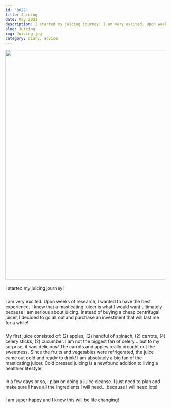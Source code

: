 ```yaml
---
id: '0022'
title: Juicing
date: May 2021
description: I started my juicing journey! I am very excited. Upon weeks of research, I wanted to have the best experience. I knew that a masticating juicer is what I would want ultimately because I am serious about...
slug: Juicing
img: Juicing.jpg
category: diary, advice
---
```


<img src="" width="720" />
<a href="#" target="_blank" id="p2"></a>

<p>
    I started my juicing journey!
</p>

<p>
    I am very excited. Upon weeks of research, I wanted to have the best experience. I knew that a masticating juicer is what I would want ultimately because I am serious about juicing. Instead of buying a cheap centrifugal juicer, I decided to go all out and purchase an investment that will last me for a while!
</p>

<p>
    My first juice consisted of: (2) apples, (2) handful of spinach, (2) carrots, (4) celery sticks, (2) cucumber. I am not the biggest fan of celery... but to my surprise, it was delicious! The carrots and apples really brought out the sweetness. Since the fruits and vegetables were refrigerated, the juice came out cold and ready to drink! I am absolutely a big fan of the masticating juicer. Cold pressed juicing is a newfound addition to living a healthier lifestyle.
</p>

<p>
    In a few days or so, I plan on doing a juice cleanse. I just need to plan and make sure I have all the ingredients I will need... because I will need lots!
</p>

<p>
    I am super happy and I know this will be life changing!
</p>

<style>

div {
   text-align: justify;
}

p {
    padding-top: 5px;
    padding-bottom: 5px;
}

p1 {
    font-weight: bold;
}

p2 {
    font-style: italic;
    color: black;
}

p2:hover {
    text-decoration: underline;
}

</style>